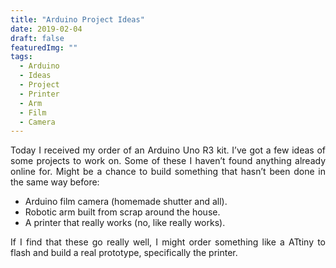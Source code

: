 ```yaml
---
title: "Arduino Project Ideas"
date: 2019-02-04
draft: false
featuredImg: ""
tags: 
  - Arduino
  - Ideas
  - Project
  - Printer
  - Arm
  - Film
  - Camera
---
```


<DIV align="justify">

Today I received my order of an Arduino Uno R3 kit. I’ve got a few ideas of some projects to work on. Some of these I haven’t found anything already online for. Might be a chance to build something that hasn’t been done in the same way before:

* Arduino film camera (homemade shutter and all).
* Robotic arm built from scrap around the house.
* A printer that really works (no, like really works).

If I find that these go really well, I might order something like a ATtiny to flash and build a real prototype, specifically the printer.

<DIV align="justify">
